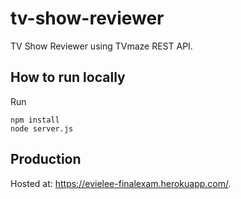 # tv-show-reviewer

TV Show Reviewer using TVmaze REST API.

## How to run locally

Run

```shell
npm install
node server.js
```

## Production

Hosted at: https://evielee-finalexam.herokuapp.com/.
